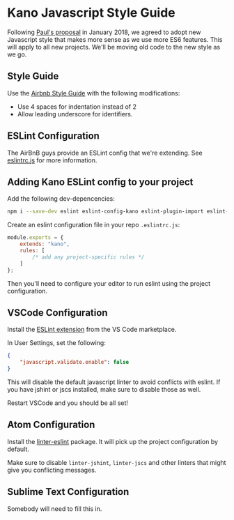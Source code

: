 # Kano Javascript Style Guide

Following [Paul's proposal](https://github.com/KanoComputing/rfc/issues/5) in January 2018,
we agreed to adopt new Javascript style that makes more sense as we use more ES6 features.
This will apply to all new projects. We'll be moving old code to the new style as we go.

## Style Guide

Use the [Airbnb Style Guide](https://github.com/airbnb/javascript) with the following modifications:

 * Use 4 spaces for indentation instead of 2
 * Allow leading underscore for identifiers.

## ESLint Configuration

The AirBnB guys provide an ESLint config that we're extending. See [eslintrc.js](https://github.com/KanoComputing/eslint-config-kano/blob/master/eslintrc.js) for more information.

## Adding Kano ESLint config to your project

Add the following dev-depencencies:

```bash
npm i --save-dev eslint eslint-config-kano eslint-plugin-import eslint-plugin-html
```

Create an eslint configuration file in your repo `.eslintrc.js`:

```js
module.exports = {
    extends: "kano",
    rules: [
        /* add any project-specific rules */
    ]
};
```

Then you'll need to configure your editor to run eslint using the project configuration.

## VSCode Configuration

Install the [ESLint extension](https://marketplace.visualstudio.com/items?itemName=dbaeumer.vscode-eslint) from the VS Code marketplace.

In User Settings, set the following:

```json
{
    "javascript.validate.enable": false
}
```

This will disable the default javascript linter to avoid conflicts with eslint. If you have jshint or jscs installed, make sure to disable those as well.

Restart VSCode and you should be all set!

## Atom Configuration

Install the [linter-eslint](https://atom.io/packages/linter-eslint) package. It will pick up the project configuration by default.

Make sure to disable `linter-jshint`, `linter-jscs` and other linters that might give you conflicting messages.

## Sublime Text Configuration

Somebody will need to fill this in.